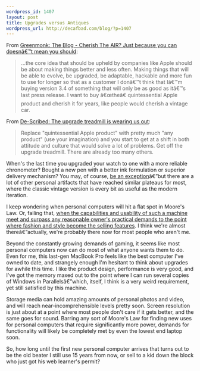 ```yaml
--- 
wordpress_id: 1407
layout: post
title: Upgrades versus Antiques
wordpress_url: http://decafbad.com/blog/?p=1407
---
```

From [Greenmonk: The Blog - Cherish The AIR? Just because you can doesnâ€™t mean you should](http://greenmonk.net/?p=111):

> ...the core idea that should be upheld by companies like Apple should be about making things better and less often. Making things that will be able to evolve, be upgraded, be adaptable, hackable and more fun to use for longer so that as a customer I donâ€™t think that Iâ€™m buying version 3.4 of something that will only be as good as itâ€™s last press release. I want to buy â€œtheâ€ quintessential Apple product and cherish it for years, like people would cherish a vintage car.

From [De-Scribed: The upgrade treadmill is wearing us out](http://describe.blogspot.com/2008/10/upgrade-treadmill-is-wearing-us-out.html):

> Replace "quintessential Apple product" with pretty much "any product" (use your imagination) and you start to get at a shift in both attitude and culture that would solve a lot of problems. Get off the upgrade treadmill. There are already too many others.

When's the last time you upgraded your watch to one with a more reliable chronometer?  Bought a new pen with a better ink formulation or superior delivery mechanism?  You may, of course, [be an exception][pens]â€”but there are a lot of other personal artifacts that have reached similar plateaus for most, where the classic vintage version is every bit as useful as the modern iteration.

I keep wondering when personal computers will hit a flat spot in Moore's Law.  Or, failing that, [when the capabilities and usability of such a machine meet and surpass any reasonable owner's practical demands to the point where fashion and style become the selling features][invis].  I think we're almost thereâ€”actually, we're probably there now for most people who aren't me.

Beyond the constantly growing demands of gaming, it seems like most personal computers now can do most of what anyone wants them to do.  Even for me, this last-gen MacBook Pro feels like the best computer I've owned to date, and strangely enough I'm hesitant to think about upgrades for awhile this time.  I like the product design, performance is very good, and I've got the memory maxed out to the point where I can run several copies of Windows in Parallelsâ€”which, itself, I think is a very weird requirement, yet still satisfied by this machine.

Storage media can hold amazing amounts of personal photos and video, and will reach near-incomprehensible levels pretty soon.  Screen resolution is just about at a point where most people don't care if it gets better, and the same goes for sound.  Barring any sort of Moore's Law for finding new uses for personal computers that require significantly more power, demands for functionality will likely be completely met by even the lowest end laptop soon.

So, how long until the first new personal computer arrives that turns out to be the old beater I still use 15 years from now, or sell to a kid down the block who just got his web learner's permit?

[pens]: http://delicious.com/deusx/pens
[invis]: http://www.amazon.com/Invisible-Computer-Products-Information-Appliances/dp/0262640414/ref=sr_1_1?ie=UTF8&s=books&qid=1224345788&sr=1-1&tag=0xdecafbad01-20
